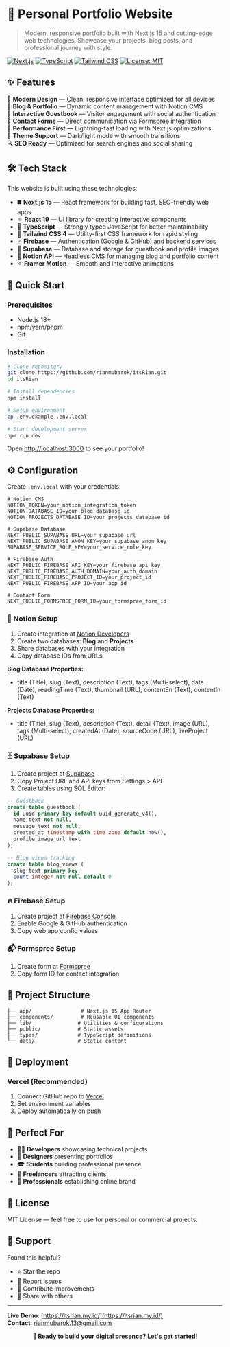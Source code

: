 # 🌟 Personal Portfolio Website

> Modern, responsive portfolio built with Next.js 15 and cutting-edge web technologies. Showcase your projects, blog posts, and professional journey with style.

[![Next.js](https://img.shields.io/badge/Next.js-15-black?style=for-the-badge&logo=next.js)](https://nextjs.org/)
[![TypeScript](https://img.shields.io/badge/TypeScript-5-3178C6?style=for-the-badge&logo=typescript)](https://www.typescriptlang.org/)
[![Tailwind CSS](https://img.shields.io/badge/Tailwind-4-38B2AC?style=for-the-badge&logo=tailwind-css)](https://tailwindcss.com/)
[![License: MIT](https://img.shields.io/badge/License-MIT-green?style=for-the-badge)](LICENSE)

## ✨ Features

🎨 **Modern Design** — Clean, responsive interface optimized for all devices  
📝 **Blog & Portfolio** — Dynamic content management with Notion CMS  
💬 **Interactive Guestbook** — Visitor engagement with social authentication  
📧 **Contact Forms** — Direct communication via Formspree integration  
🚀 **Performance First** — Lightning-fast loading with Next.js optimizations  
🌙 **Theme Support** — Dark/light mode with smooth transitions  
🔍 **SEO Ready** — Optimized for search engines and social sharing

## 🛠️ Tech Stack

This website is built using these technologies:

- ◼️ **Next.js 15** — React framework for building fast, SEO-friendly web apps
- ⚛️ **React 19** — UI library for creating interactive components
- 🔰 **TypeScript** — Strongly typed JavaScript for better maintainability
- 💠 **Tailwind CSS 4** — Utility-first CSS framework for rapid styling
- 🔥 **Firebase** — Authentication (Google & GitHub) and backend services
- 🦫 **Supabase** — Database and storage for guestbook and profile images
- 📜 **Notion API** — Headless CMS for managing blog and portfolio content
- ➰ **Framer Motion** — Smooth and interactive animations

## 🚀 Quick Start

### Prerequisites

- Node.js 18+
- npm/yarn/pnpm
- Git

### Installation

```bash
# Clone repository
git clone https://github.com/rianmubarok/itsRian.git
cd itsRian

# Install dependencies
npm install

# Setup environment
cp .env.example .env.local

# Start development server
npm run dev
```

Open [http://localhost:3000](http://localhost:3000) to see your portfolio!

## ⚙️ Configuration

Create `.env.local` with your credentials:

```env
# Notion CMS
NOTION_TOKEN=your_notion_integration_token
NOTION_DATABASE_ID=your_blog_database_id
NOTION_PROJECTS_DATABASE_ID=your_projects_database_id

# Supabase Database
NEXT_PUBLIC_SUPABASE_URL=your_supabase_url
NEXT_PUBLIC_SUPABASE_ANON_KEY=your_supabase_anon_key
SUPABASE_SERVICE_ROLE_KEY=your_service_role_key

# Firebase Auth
NEXT_PUBLIC_FIREBASE_API_KEY=your_firebase_api_key
NEXT_PUBLIC_FIREBASE_AUTH_DOMAIN=your_auth_domain
NEXT_PUBLIC_FIREBASE_PROJECT_ID=your_project_id
NEXT_PUBLIC_FIREBASE_APP_ID=your_app_id

# Contact Form
NEXT_PUBLIC_FORMSPREE_FORM_ID=your_formspree_form_id
```

### 📝 Notion Setup

1. Create integration at [Notion Developers](https://www.notion.so/my-integrations)
2. Create two databases: **Blog** and **Projects**
3. Share databases with your integration
4. Copy database IDs from URLs

**Blog Database Properties:**

- title (Title), slug (Text), description (Text), tags (Multi-select), date (Date), readingTime (Text), thumbnail (URL), contentEn (Text), contentIn (Text)

**Projects Database Properties:**

- title (Title), slug (Text), description (Text), detail (Text), image (URL), tags (Multi-select), createdAt (Date), sourceCode (URL), liveProject (URL)

### 🗄️ Supabase Setup

1. Create project at [Supabase](https://app.supabase.com/)
2. Copy Project URL and API keys from Settings > API
3. Create tables using SQL Editor:

```sql
-- Guestbook
create table guestbook (
  id uuid primary key default uuid_generate_v4(),
  name text not null,
  message text not null,
  created_at timestamp with time zone default now(),
  profile_image_url text
);

-- Blog views tracking
create table blog_views (
  slug text primary key,
  count integer not null default 0
);
```

### 🔥 Firebase Setup

1. Create project at [Firebase Console](https://console.firebase.google.com/)
2. Enable Google & GitHub authentication
3. Copy web app config values

### 📬 Formspree Setup

1. Create form at [Formspree](https://formspree.io/)
2. Copy form ID for contact integration

## 📁 Project Structure

```
├── app/                # Next.js 15 App Router
├── components/         # Reusable UI components
├── lib/               # Utilities & configurations
├── public/            # Static assets
├── types/             # TypeScript definitions
└── data/              # Static content
```

## 🚀 Deployment

### Vercel (Recommended)

1. Connect GitHub repo to [Vercel](https://vercel.com/)
2. Set environment variables
3. Deploy automatically on push

## 🎯 Perfect For

- 👨‍💻 **Developers** showcasing technical projects
- 🎨 **Designers** presenting portfolios
- 🎓 **Students** building professional presence
- 💼 **Freelancers** attracting clients
- 🚀 **Professionals** establishing online brand

## 📄 License

MIT License — feel free to use for personal or commercial projects.

## 🤝 Support

Found this helpful?

- ⭐ Star the repo
- 🐛 Report issues
- 🔧 Contribute improvements
- 📢 Share with others

---

**Live Demo**: [https://itsrian.my.id/](https://itsrian.my.id/)  
**Contact**: [rianmubarok.13@gmail.com](mailto:rianmubarok.13@gmail.com)

<div align="center">
  <strong>🚀 Ready to build your digital presence? Let's get started!</strong>
</div>

